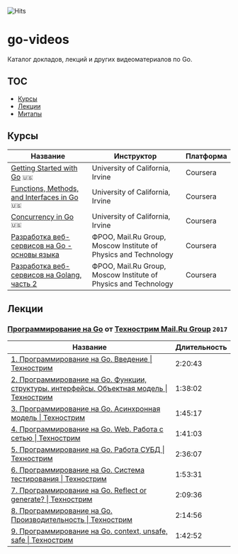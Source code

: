 ![Hits](https://twentythree.ru/hit-counter/count/tag.svg?url=https%3A%2F%2Fgithub.com%2Fdp92987%go-videos)

# go-videos

Каталог докладов, лекций и других видеоматериалов по Go.

## TOC

- [Курсы](#курсы)
- [Лекции](#лекции)
- [Митапы](#митапы)

## Курсы

| Название | Инструктор | Платформа |
| -------- | ---------- | --------- |
| [Getting Started with Go](https://www.coursera.org/learn/golang-getting-started) `🇺🇸` | University of California, Irvine | Coursera
| [Functions, Methods, and Interfaces in Go](https://www.coursera.org/learn/golang-functions-methods) `🇺🇸` | University of California, Irvine | Coursera |
| [Concurrency in Go](https://www.coursera.org/learn/golang-concurrency) `🇺🇸` | University of California, Irvine | Coursera |
| [Разработка веб-сервисов на Go - основы языка](https://www.coursera.org/learn/golang-webservices-1) | ФРОО, Mail.Ru Group, Moscow Institute of Physics and Technology | Coursera |
| [Разработка веб-сервисов на Golang, часть 2](https://www.coursera.org/learn/golang-webservices-2) | ФРОО, Mail.Ru Group, Moscow Institute of Physics and Technology | Coursera |


## Лекции

### [Программирование на Go](https://www.youtube.com/playlist?list=PLrCZzMib1e9q-X5V9pTM6J0AemRWseM7I) от [Технострим Mail.Ru Group](https://www.youtube.com/user/TPMGTU) `2017`

| Название | Длительность |
| -------- | ------------ |
| [1. Программирование на Go. Введение \| Технострим](https://www.youtube.com/watch?v=9Pk7xAT_aCU) | 2:20:43 |
| [2. Программирование на Go. Функции, структуры, интерфейсы. Объектная модель \| Технострим](https://www.youtube.com/watch?v=9Ia16QOY8rk) | 1:38:02 |
| [3. Программирование на Go. Асинхронная модель \| Технострим](https://www.youtube.com/watch?v=kFeM4R5TlCY) | 1:45:17 |
| [4. Программирование на Go. Web. Работа с сетью \| Технострим](https://www.youtube.com/watch?v=lgh6zic15EA) | 1:41:03 |
| [5. Программирование на Go. Работа СУБД \| Технострим](https://www.youtube.com/watch?v=iho3_zq4tik) | 2:36:07 |
| [6. Программирование на Go. Система тестирования \| Технострим](https://www.youtube.com/watch?v=C9wQIYqWPiA) | 1:53:31 |
| [7. Программирование на Go. Reflect or generate? \| Технострим](https://www.youtube.com/watch?v=uCSMU8xF1dc) | 2:09:36 |
| [8. Программирование на Go. Производительность \| Технострим](https://www.youtube.com/watch?v=agntRAtPkK4) | 2:14:56 |
| [9. Программирование на Go. context, unsafe, safe \| Технострим](https://www.youtube.com/watch?v=LpOioZXgplU) | 1:42:52 |
